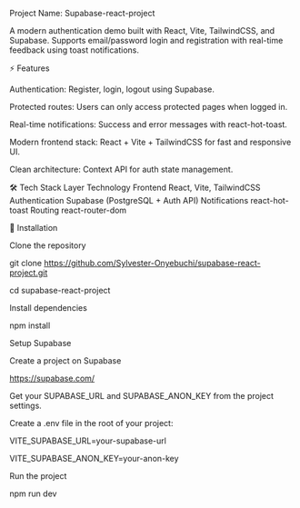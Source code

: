 Project Name: Supabase-react-project

A modern authentication demo built with React, Vite, TailwindCSS, and Supabase. Supports email/password login and registration with real-time feedback using toast notifications.

⚡ Features

Authentication: Register, login, logout using Supabase.

Protected routes: Users can only access protected pages when logged in.

Real-time notifications: Success and error messages with react-hot-toast.

Modern frontend stack: React + Vite + TailwindCSS for fast and responsive UI.

Clean architecture: Context API for auth state management.

🛠 Tech Stack
Layer	Technology
Frontend	React, Vite, TailwindCSS
Authentication	Supabase (PostgreSQL + Auth API)
Notifications	react-hot-toast
Routing	react-router-dom


🚀 Installation

Clone the repository

git clone https://github.com/Sylvester-Onyebuchi/supabase-react-project.git

cd supabase-react-project


Install dependencies

npm install


Setup Supabase

Create a project on Supabase

https://supabase.com/

Get your SUPABASE_URL and SUPABASE_ANON_KEY from the project settings.

Create a .env file in the root of your project:

VITE_SUPABASE_URL=your-supabase-url

VITE_SUPABASE_ANON_KEY=your-anon-key


Run the project

npm run dev
